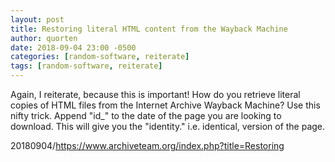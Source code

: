 ```yaml
---
layout: post
title: Restoring literal HTML content from the Wayback Machine
author: quorten
date: 2018-09-04 23:00 -0500
categories: [random-software, reiterate]
tags: [random-software, reiterate]
---
```


Again, I reiterate, because this is important!  How do you retrieve
literal copies of HTML files from the Internet Archive Wayback
Machine?  Use this nifty trick.  Append "id_" to the date of the page
you are looking to download.  This will give you the "identity."
i.e. identical, version of the page.

20180904/https://www.archiveteam.org/index.php?title=Restoring
